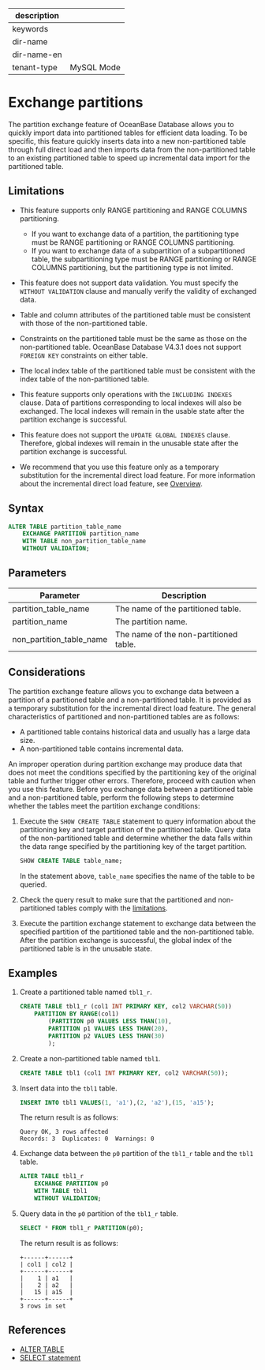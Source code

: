 | description ||
|---|---|
| keywords ||
| dir-name ||
| dir-name-en ||
| tenant-type | MySQL Mode |

# Exchange partitions

The partition exchange feature of OceanBase Database allows you to quickly import data into partitioned tables for efficient data loading. To be specific, this feature quickly inserts data into a new non-partitioned table through full direct load and then imports data from the non-partitioned table to an existing partitioned table to speed up incremental data import for the partitioned table. 

## Limitations

* This feature supports only RANGE partitioning and RANGE COLUMNS partitioning.

   * If you want to exchange data of a partition, the partitioning type must be RANGE partitioning or RANGE COLUMNS partitioning. 
   * If you want to exchange data of a subpartition of a subpartitioned table, the subpartitioning type must be RANGE partitioning or RANGE COLUMNS partitioning, but the partitioning type is not limited. 

* This feature does not support data validation. You must specify the `WITHOUT VALIDATION` clause and manually verify the validity of exchanged data. 
* Table and column attributes of the partitioned table must be consistent with those of the non-partitioned table. 
* Constraints on the partitioned table must be the same as those on the non-partitioned table. OceanBase Database V4.3.1 does not support `FOREIGN KEY` constraints on either table. 
* The local index table of the partitioned table must be consistent with the index table of the non-partitioned table. 
* This feature supports only operations with the `INCLUDING INDEXES` clause. Data of partitions corresponding to local indexes will also be exchanged. The local indexes will remain in the usable state after the partition exchange is successful. 
* This feature does not support the `UPDATE GLOBAL INDEXES` clause. Therefore, global indexes will remain in the unusable state after the partition exchange is successful. 
* We recommend that you use this feature only as a temporary substitution for the incremental direct load feature. For more information about the incremental direct load feature, see [Overview](../../../../500.data-migration/1100.bypass-import/100.overview-of-bypass-import.md). 

## Syntax

```sql
ALTER TABLE partition_table_name
    EXCHANGE PARTITION partition_name
    WITH TABLE non_partition_table_name
    WITHOUT VALIDATION;
```

## Parameters

| **Parameter** | **Description** |
|--------------------------|---------------|
| partition_table_name | The name of the partitioned table.  |
| partition_name | The partition name.  |
| non_partition_table_name | The name of the non-partitioned table.  |

## Considerations

The partition exchange feature allows you to exchange data between a partition of a partitioned table and a non-partitioned table. It is provided as a temporary substitution for the incremental direct load feature. The general characteristics of partitioned and non-partitioned tables are as follows:

* A partitioned table contains historical data and usually has a large data size. 
* A non-partitioned table contains incremental data. 

An improper operation during partition exchange may produce data that does not meet the conditions specified by the partitioning key of the original table and further trigger other errors. Therefore, proceed with caution when you use this feature. Before you exchange data between a partitioned table and a non-partitioned table, perform the following steps to determine whether the tables meet the partition exchange conditions: 

1. Execute the `SHOW CREATE TABLE` statement to query information about the partitioning key and target partition of the partitioned table. Query data of the non-partitioned table and determine whether the data falls within the data range specified by the partitioning key of the target partition. 

   ```sql
   SHOW CREATE TABLE table_name;
   ```
   
   In the statement above, `table_name` specifies the name of the table to be queried. 

2. Check the query result to make sure that the partitioned and non-partitioned tables comply with the [limitations](#Limitations). 

3. Execute the partition exchange statement to exchange data between the specified partition of the partitioned table and the non-partitioned table. After the partition exchange is successful, the global index of the partitioned table is in the unusable state. 

## Examples

1. Create a partitioned table named `tbl1_r`. 

   ```sql
   CREATE TABLE tbl1_r (col1 INT PRIMARY KEY, col2 VARCHAR(50))
       PARTITION BY RANGE(col1)
           (PARTITION p0 VALUES LESS THAN(10),
           PARTITION p1 VALUES LESS THAN(20),
           PARTITION p2 VALUES LESS THAN(30)
           );
   ```

2. Create a non-partitioned table named `tbl1`. 

   ```sql
   CREATE TABLE tbl1 (col1 INT PRIMARY KEY, col2 VARCHAR(50));
   ```

3. Insert data into the `tbl1` table. 

   ```sql
   INSERT INTO tbl1 VALUES(1, 'a1'),(2, 'a2'),(15, 'a15');
   ```

   The return result is as follows:

   ```shell
   Query OK, 3 rows affected
   Records: 3  Duplicates: 0  Warnings: 0
   ```

4. Exchange data between the `p0` partition of the `tbl1_r` table and the `tbl1` table. 

   ```sql
   ALTER TABLE tbl1_r
       EXCHANGE PARTITION p0
       WITH TABLE tbl1
       WITHOUT VALIDATION;
   ```

5. Query data in the `p0` partition of the `tbl1_r` table. 

   ```sql
   SELECT * FROM tbl1_r PARTITION(p0);
   ```

   The return result is as follows:

   ```shell
   +------+------+
   | col1 | col2 |
   +------+------+
   |    1 | a1   |
   |    2 | a2   |
   |   15 | a15  |
   +------+------+
   3 rows in set
   ```

## References

* [ALTER TABLE](../../../500.sql-reference/100.sql-syntax/200.common-tenant-of-mysql-mode/600.sql-statement-of-mysql-mode/1600.alter-table-of-mysql-mode.md)
* [SELECT statement](../../../500.sql-reference/100.sql-syntax/200.common-tenant-of-mysql-mode/600.sql-statement-of-mysql-mode/8100.select-of-mysql-mode/100.select-of-mysql-mode.md)